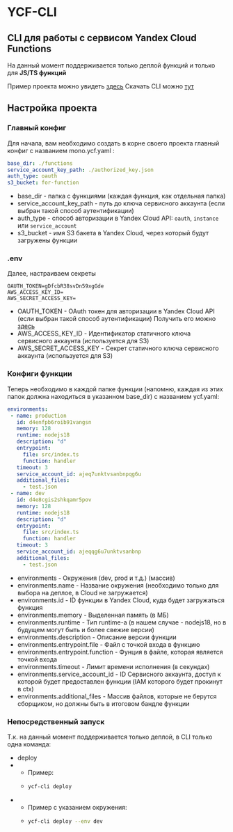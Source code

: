  # YCF-CLI
 ## CLI для работы с cервисом Yandex Cloud Functions
На данный момент поддерживается только деплой функций и только для **JS/TS функций**

Пример проекта можно увидеть [здесь](https://github.com/MIMBOL22/ycf-cli-template/)
Скачать CLI можно [тут](https://github.com/MIMBOL22/ycf-cli/releases)

 ## Настройка проекта
 ### Главный конфиг
Для начала, вам необходимо создать в корне своего проекта главный конфиг с названием mono.ycf.yaml :
```yaml
base_dir: ./functions
service_account_key_path: ./authorized_key.json
auth_type: oauth
s3_bucket: for-function
```
 + base_dir - папка с функциями (каждая функция, как отдельная папка)
 + service_account_key_path - путь до ключа сервисного аккаунта (если выбран такой способ аутентификации)
 + auth_type - способ авторизации в Yandex Cloud API: `oauth`, `instance` или `service_account`
 + s3_bucket - имя S3 бакета в Yandex Cloud, через который будут загружены функции

 ### .env
Далее, настраиваем секреты
```env
OAUTH_TOKEN=gDfcbR38svDn59xgGde
AWS_ACCESS_KEY_ID=
AWS_SECRET_ACCESS_KEY=
```
 + OAUTH_TOKEN - OAuth токен для авторизации в Yandex Cloud API (если выбран такой способ аутентификации) Получить его можно [здесь](https://oauth.yandex.ru/authorize?response_type=token&client_id=1a6990aa636648e9b2ef855fa7bec2fb)
 + AWS_ACCESS_KEY_ID - Идентификатор статичного ключа сервисного аккаунта (используется для S3)
 + AWS_SECRET_ACCESS_KEY - Секрет статичного ключа сервисного аккаунта (используется для S3)
   
 ### Конфиги функции
 Теперь необходимо в каждой папке функции (напомню, каждая из этих папок должна находиться в указанном base_dir) c названием ycf.yaml:
 ```yaml
 environments:
  - name: production
    id: d4enfpb6roib91vangsn
    memory: 128
    runtime: nodejs18
    description: "d"
    entrypoint:
      file: src/index.ts
      function: handler
    timeout: 3
    service_account_id: ajeq7unktvsanbnpqg6u
    additional_files:
      - test.json
  - name: dev
    id: d4e8cgis2shkqamr5pov
    memory: 128
    runtime: nodejs18
    description: "d"
    entrypoint:
      file: src/index.ts
      function: handler
    timeout: 3
    service_account_id: ajeqqg6u7unktvsanbnp
    additional_files:
      - test.json
 ```
 + environments - Окружения (dev, prod и т.д.) (массив)
 + environments.name - Название окружения (необходимо только для выбора на деплое, в Cloud не загружается)
 + environments.id - ID функции в Yandex Cloud, куда будет загружаться функция
 + environments.memory - Выделенная память (в МБ)
 + environments.runtime - Тип runtime-a (в нашем случае - nodejs18, но в будущем могут быть и более свежие версии)
 + environments.description - Описание версии функции
 + environments.entrypoint.file - Файл с точкой входа в функцию
 + environments.entrypoint.function - Фунция в файле, которая является точкой входа
 + environments.timeout - Лимит времени исполнения (в секундах)
 + environments.service_account_id - ID Сервисного аккаунта, доступ к которой будет предоставлен функции (IAM которого будет прокинут в ctx)
 + environments.additional_files - Массив файлов, которые не берутся сборщиком, но должны быть в итоговом бандле функции

 ### Непосредственный запуск 
 Т.к. на данный момент поддерживается только деплой, в CLI только одна команда:
 + deploy
 + + Пример:
   + ```bash
     ycf-cli deploy
     ```
 + + Пример c указанием окружения:
   + ```bash
     ycf-cli deploy --env dev
     ```
